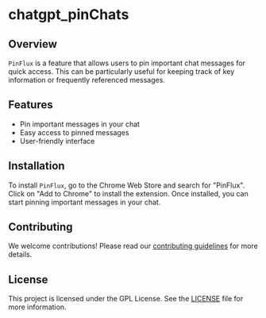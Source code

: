 # chatgpt_pinChats

## Overview

`PinFlux` is a feature that allows users to pin important chat messages for quick access. This can be particularly useful for keeping track of key information or frequently referenced messages.

## Features

- Pin important messages in your chat
- Easy access to pinned messages
- User-friendly interface

## Installation
To install `PinFlux`, go to the Chrome Web Store and search for "PinFlux". Click on "Add to Chrome" to install the extension. Once installed, you can start pinning important messages in your chat.

## Contributing

We welcome contributions! Please read our [contributing guidelines](CONTRIBUTING.md) for more details.

## License

This project is licensed under the GPL License. See the [LICENSE](LICENSE) file for more information.
